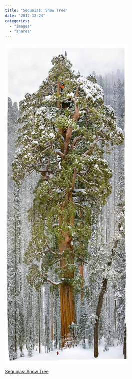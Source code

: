 ```yaml
---
title: "Sequoias: Snow Tree"
date: "2012-12-24"
categories: 
  - "images"
  - "shares"
---
```


![](images/tumblr_mf2miqES1z1qz4vrlo1_1280-393x1024.jpg)

[Sequoias: Snow Tree](http://ngm.nationalgeographic.com/2012/12/sequoias/gatefold-image)

